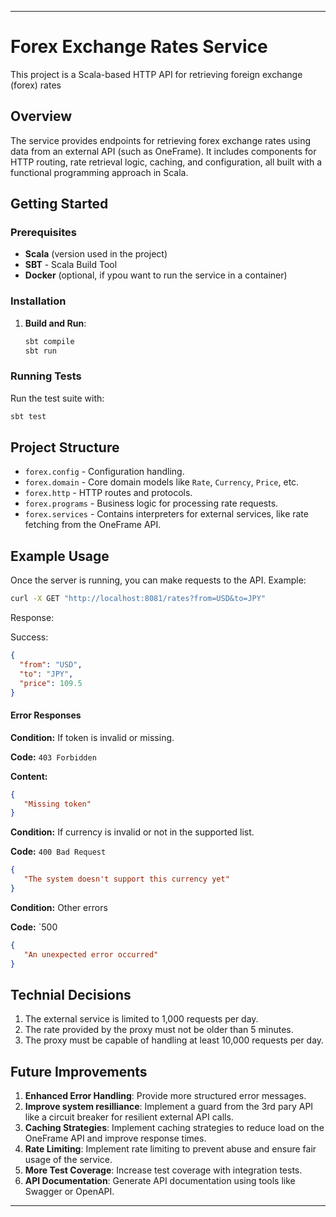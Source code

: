 

---
# Forex Exchange Rates Service

This project is a Scala-based HTTP API for retrieving foreign exchange (forex) rates 
## Overview

The service provides endpoints for retrieving forex exchange rates using data from an external API (such as OneFrame). It includes components for HTTP routing, rate retrieval logic, caching, and configuration, all built with a functional programming approach in Scala.

## Getting Started

### Prerequisites

- **Scala** (version used in the project)
- **SBT** - Scala Build Tool
- **Docker** (optional, if ypou want to run the service in a container)

### Installation


1. **Build and Run**:
   ```bash
   sbt compile
   sbt run
   ```

### Running Tests

Run the test suite with:
```bash
sbt test
```

## Project Structure

- `forex.config` - Configuration handling.
- `forex.domain` - Core domain models like `Rate`, `Currency`, `Price`, etc.
- `forex.http` - HTTP routes and protocols.
- `forex.programs` - Business logic for processing rate requests.
- `forex.services` - Contains interpreters for external services, like rate fetching from the OneFrame API.

## Example Usage

Once the server is running, you can make requests to the API. Example:

```bash
curl -X GET "http://localhost:8081/rates?from=USD&to=JPY"
```

Response:

Success:
```json
{
  "from": "USD",
  "to": "JPY",
  "price": 109.5
}
```

#### Error Responses

**Condition:** If token is invalid or missing.

**Code:** `403 Forbidden`

**Content:**

```json
{
   "Missing token"
}
```


**Condition:** If currency is invalid or not in the supported list.

**Code:** `400 Bad Request`

```json
{
   "The system doesn't support this currency yet"
}
```

**Condition:** Other errors

**Code:** `500 

```json
{
   "An unexpected error occurred"
}
```


## Technial Decisions

1. The external service is limited to 1,000 requests per day.
2. The rate provided by the proxy must not be older than 5 minutes.
3. The proxy must be capable of handling at least 10,000 requests per day.

## Future Improvements

1. **Enhanced Error Handling**: Provide more structured error messages.
2. **Improve system resilliance**: Implement a guard from the 3rd pary API like a circuit breaker for resilient external API calls.
3. **Caching Strategies**: Implement caching strategies to reduce load on the OneFrame API and improve response times.
4. **Rate Limiting**: Implement rate limiting to prevent abuse and ensure fair usage of the service.
5. **More Test Coverage**: Increase test coverage with integration tests.
6. **API Documentation**: Generate API documentation using tools like Swagger or OpenAPI.
---



